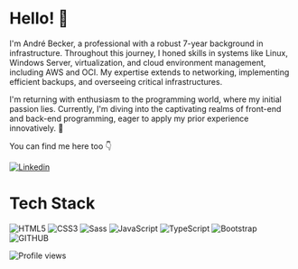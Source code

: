 # Hello! 👋 
I'm André Becker, a professional with a robust 7-year background in infrastructure.
Throughout this journey, I honed skills in systems like Linux, Windows Server, virtualization, and cloud environment management, including AWS and OCI.
My expertise extends to networking, implementing efficient backups, and overseeing critical infrastructures.

I'm returning with enthusiasm to the programming world, where my initial passion lies.
Currently, I'm diving into the captivating realms of front-end and back-end programming, eager to apply my prior experience innovatively. 🚀


You can find me here too 👇

<a href="https://www.linkedin.com/in/andrebeckerdev/" target="_blank">
 <img align="center" src="https://img.shields.io/badge/LinkedIn-0077B5?style=for-the-badge&logo=linkedin&logoColor=white" alt="Linkedin"/>
</a>

# Tech Stack

  ![HTML5](https://img.shields.io/badge/-HTML5-232323?style=flat&labelColor=E34F26&logo=html5&logoColor=ffffff)
  ![CSS3](https://img.shields.io/badge/-CSS3-232323?style=flat&labelColor=1572B6&logo=css3&logoColor=ffffff)
  ![Sass](https://img.shields.io/badge/-Sass-232323?style=flat&labelColor=CC6699&logo=sass&logoColor=ffffff)
  ![JavaScript](https://img.shields.io/badge/-JavaScript-232323?style=flat&labelColor=000000&logo=javascript&logoColor=F7DF1E)
  ![TypeScript](https://img.shields.io/badge/-TypeScript-232323?style=flat&labelColor=000000&logo=typescript&logoColor=3178C6)
  ![Bootstrap](https://img.shields.io/badge/-Bootstrap-232323?style=flat&labelColor=7952B3&logo=bootstrap&logoColor=ffffff)
  ![GITHUB](https://img.shields.io/badge/-Github-232323?style=flat&labelColor=000000&logo=github&logoColor=ffffff)


<img src="https://komarev.com/ghpvc/?username=beckerandre&color=yellow" alt="Profile views" /> 
